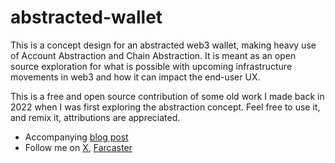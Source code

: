 # abstracted-wallet
This is a concept design for an abstracted web3 wallet, making heavy use of Account Abstraction and Chain Abstraction. It is meant as an open source exploration for what is possible with upcoming infrastructure movements in web3 and how it can impact the end-user UX.

This is a free and open source contribution of some old work I made back in 2022 when I was first exploring the abstraction concept. Feel free to use it, and remix it, attributions are appreciated.

* Accompanying [blog post](#)
* Follow me on [X](https://x.com/0xkhalid), [Farcaster](https://warpcast.com/xkhalid)
